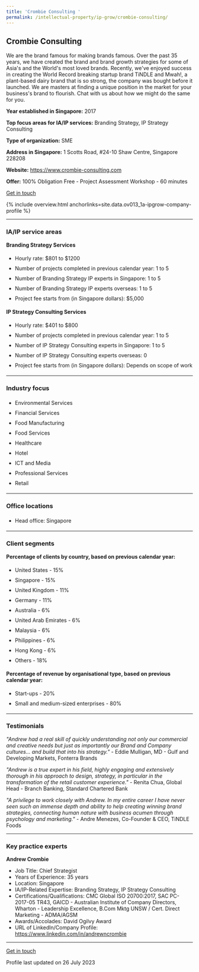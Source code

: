 ```yaml
---
title: 'Crombie Consulting '
permalink: /intellectual-property/ip-grow/crombie-consulting/
---
```


## Crombie Consulting 

We are the brand famous for making brands famous. Over the past 35 years, we have created the brand and brand growth strategies for some of Asia's and the World's most loved brands. Recently, we've enjoyed success in creating the World Record breaking startup brand TiNDLE and Mwah!, a plant-based dairy brand that is so strong, the company was bought before it launched. We are masters at finding a unique position in the market for your business's brand to flourish. Chat with us about how we might do the same for you.

<b>Year established in Singapore:</b> 2017

<b>Top focus areas for IA/IP services:</b> Branding Strategy, IP Strategy Consulting

<b>Type of organization:</b> SME

<b>Address in Singapore:</b> 1 Scotts Road, #24-10 Shaw Centre, Singapore 228208

<b>Website:</b> <a href='https://www.crombie-consulting.com'>https://www.crombie-consulting.com</a>

<b>Offer:</b> 100% Obligation Free - Project Assessment Workshop - 60 minutes

<a class='btn' href='https://form.gov.sg/646ec88fcdcda70012db33e8' target='_blank' rel='noopener'>Get in touch</a>

{% include overview.html anchorlinks=site.data.ov013_1a-ipgrow-company-profile %}

---
<a name='ip-related-service-areas'></a>
### IA/IP service areas

**Branding Strategy Services**

<ul>
<li style='line-height: 27px; margin: 0px 0px !important'>Hourly rate:  $801 to $1200</li>
<li style='line-height: 27px; margin: 0px 0px !important'>Number of projects completed in previous calendar year: 1 to 5</li>
<li style='line-height: 27px; margin: 0px 0px !important'>Number of Branding Strategy IP experts in Singapore: 1 to 5</li>
<li style='line-height: 27px; margin: 0px 0px !important'>Number of Branding Strategy IP experts overseas: 1 to 5</li>
<li style='line-height: 27px; margin: 0px 0px !important'>Project fee starts from (in Singapore dollars):  $5,000</li>
</ul>

**IP Strategy Consulting Services**

<ul>
<li style='line-height: 27px; margin: 0px 0px !important'>Hourly rate:  $401 to $800</li>
<li style='line-height: 27px; margin: 0px 0px !important'>Number of projects completed in previous calendar year: 1 to 5</li>
<li style='line-height: 27px; margin: 0px 0px !important'>Number of IP Strategy Consulting experts in Singapore: 1 to 5</li>
<li style='line-height: 27px; margin: 0px 0px !important'>Number of IP Strategy Consulting experts overseas: 0</li>
<li style='line-height: 27px; margin: 0px 0px !important'>Project fee starts from (in Singapore dollars):  Depends on scope of work</li>
</ul>

---
<a name='industry-focus'></a>
### Industry focus

<ul><li style='line-height: 27px; margin: 0px 0px !important'> Environmental Services</li><li style='line-height: 27px; margin: 0px 0px !important'>Financial Services</li><li style='line-height: 27px; margin: 0px 0px !important'>Food Manufacturing</li><li style='line-height: 27px; margin: 0px 0px !important'>Food Services</li><li style='line-height: 27px; margin: 0px 0px !important'>Healthcare</li><li style='line-height: 27px; margin: 0px 0px !important'>Hotel</li><li style='line-height: 27px; margin: 0px 0px !important'>ICT and Media</li><li style='line-height: 27px; margin: 0px 0px !important'>Professional Services</li><li style='line-height: 27px; margin: 0px 0px !important'>Retail</li></ul>

---
<a name='office-locations'></a>
### Office locations

<ul><li style='line-height: 27px; margin: 0px 0px !important'> Head office: Singapore</li></ul>

---
<a name='client-segments'></a>
### Client segments

**Percentage of clients by country, based on previous calendar year:**

<ul><li style='line-height: 27px; margin: 0px 0px !important'> United States - 15%	</li><li style='line-height: 27px; margin: 0px 0px !important'>Singapore - 15%</li><li style='line-height: 27px; margin: 0px 0px !important'>United Kingdom - 11% </li><li style='line-height: 27px; margin: 0px 0px !important'>Germany - 11%</li><li style='line-height: 27px; margin: 0px 0px !important'>Australia - 6%	</li><li style='line-height: 27px; margin: 0px 0px !important'>United Arab Emirates - 6%	</li><li style='line-height: 27px; margin: 0px 0px !important'>Malaysia - 6%</li><li style='line-height: 27px; margin: 0px 0px !important'>Philippines - 6%</li><li style='line-height: 27px; margin: 0px 0px !important'>Hong Kong - 6%</li><li style='line-height: 27px; margin: 0px 0px !important'>Others - 18%</li></ul>

**Percentage of revenue by organisational type, based on previous calendar year:**

<ul><li style='line-height: 27px; margin: 0px 0px !important'> Start-ups - 20%</li><li style='line-height: 27px; margin: 0px 0px !important'>Small and medium-sized enterprises - 80%</li></ul>

---
<a name='testimonials'></a>
### Testimonials

*"Andrew had a real skill of quickly understanding not only our commercial and creative needs but just as importantly our Brand and Company cultures... and build that into his strategy."* - Eddie Mulligan, MD - Gulf and Developing Markets, Fonterra Brands

*"Andrew is a true expert in his field, highly engaging and extensively thorough in his approach to design, strategy, in particular in the transformation of the retail customer experience."* - Renita Chua, Global Head - Branch Banking, Standard Chartered Bank

*"A privilege to work closely with Andrew. In my entire career I have never seen such an immense depth and ability to help creating winning brand strategies, connecting human nature with business acumen through psychology and marketing."* - Andre Menezes, Co-Founder & CEO, TiNDLE Foods



---
<a name='key-practice-experts'></a>
### Key practice experts

**Andrew Crombie**

- Job Title: Chief Strategist
- Years of Experience: 35 years
- Location: Singapore
- IA/IP-Related Expertise: Branding Strategy, IP Strategy Consulting
- Certifications/Qualifications: CMC Global ISO 20700:2017, SAC PC-2017-05 TR43, GAICD - Australian Institute of Company Directors, Wharton - Leadership Excellence, B.Com Mktg  UNSW / Cert. Direct Marketing - ADMA/AGSM
- Awards/Accolades: David Ogilvy Award
- URL of LinkedIn/Company Profile: <a href="https://www.linkedin.com/in/andrewncrombie" target="_blank" rel="noopener">https://www.linkedin.com/in/andrewncrombie</a>

---
<p>
<a class='btn' href='https://form.gov.sg/646ec88fcdcda70012db33e8' target='_blank' rel='noopener'>Get in touch</a>
</p>
Profile last updated on 26 July 2023
